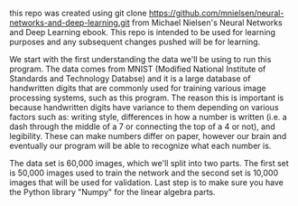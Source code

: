 this repo was created using git clone https://github.com/mnielsen/neural-networks-and-deep-learning.git from Michael Nielsen's Neural Networks and Deep Learning ebook. 
This repo is intended to be used for learning purposes and any subsequent changes pushed will be for learning.


We start with the first understanding the data we'll be using to run this program. The data comes from MNIST (Modified National Institute of Standards and Technology Databse) and it is a large database of handwritten digits that are commonly used for training various image processing systems, such as this program. The reason this is important is because handwritten digits have variance to them depending on various factors such as: writing style, differences in how a number is written (i.e. a dash through the middle of a 7 or connecting the top of a 4 or not), and legibility. These can make numbers differ on paper, however our brain and eventually our program will be able to recognize what each number is.

The data set is 60,000 images, which we'll split into two parts. The first set is 50,000 images used to train the network and the second set is 10,000 images that will be used for validation. Last step is to make sure you have the Python library "Numpy" for the linear algebra parts.